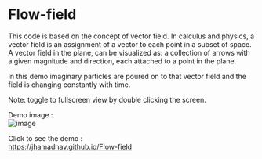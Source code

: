 # Flow-field

This code is based on the concept of vector field.
In calculus and physics, a vector field is an assignment of a vector to each point in a subset of space. A vector field in the plane, can be visualized as: a collection of arrows with a given magnitude and direction, each attached to a point in the plane.

In this demo imaginary particles are poured on to that vector field and the field is changing constantly with time.

Note: toggle to fullscreen view by double clicking the screen.

Demo image : <br>
![image](https://jhamadhav.github.io/Flow-field/flowfield.png)

Click to see the demo : <br>
https://jhamadhav.github.io/Flow-field
